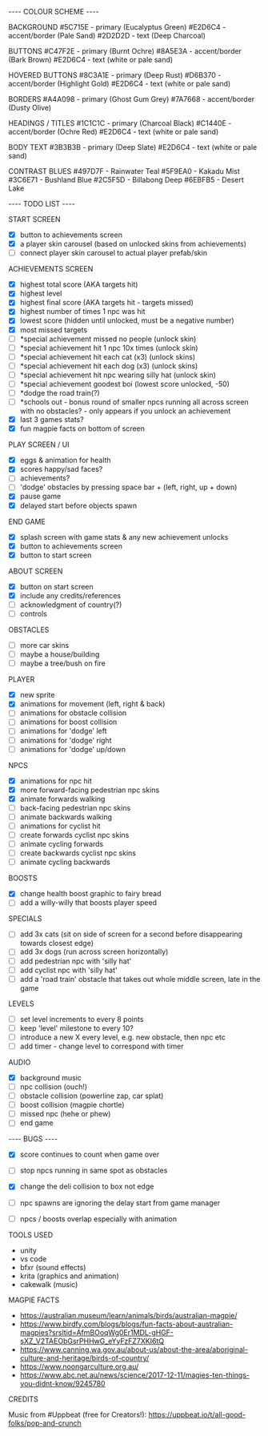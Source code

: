 ---- COLOUR SCHEME  ----  

BACKGROUND
#5C715E - primary (Eucalyptus Green)
#E2D6C4 - accent/border (Pale Sand)
#2D2D2D - text (Deep Charcoal)

BUTTONS
#C47F2E - primary (Burnt Ochre)
#8A5E3A - accent/border (Bark Brown)
#E2D6C4 - text (white or pale sand)

HOVERED BUTTONS
#8C3A1E - primary (Deep Rust)
#D6B370 - accent/border (Highlight Gold)
#E2D6C4 - text (white or pale sand)

BORDERS
#A4A098 - primary (Ghost Gum Grey)
#7A7668 - accent/border (Dusty Olive)

HEADINGS / TITLES
#1C1C1C - primary (Charcoal Black)
#C1440E - accent/border (Ochre Red)
#E2D6C4 - text (white or pale sand)

BODY TEXT
#3B3B3B - primary (Deep Slate)
#E2D6C4 - text (white or pale sand)

CONTRAST BLUES
#497D7F - Rainwater Teal
#5F9EA0 - Kakadu Mist
#3C6E71 - Bushland Blue
#2C5F5D - Billabong Deep
#6EBFB5 - Desert Lake


---- TODO LIST  ----  

START SCREEN
- [X] button to achievements screen
- [X] a player skin carousel (based on unlocked skins from achievements)
- [ ] connect player skin carousel to actual player prefab/skin

ACHIEVEMENTS SCREEN
- [X] highest total score (AKA targets hit)
- [X] highest level
- [X] highest final score (AKA targets hit - targets missed)
- [X] highest number of times 1 npc was hit
- [X] lowest score (hidden until unlocked, must be a negative number)
- [X] most missed targets
- [ ] *special achievement missed no people (unlock skin)
- [ ] *special achievement hit 1 npc 10x times (unlock skin)
- [ ] *special achievement hit each cat (x3) (unlock skins)
- [ ] *special achievement hit each dog (x3) (unlock skins)
- [ ] *special achievement hit npc wearing silly hat (unlock skin)
- [ ] *special achievement goodest boi (lowest score unlocked, -50)
- [ ] *dodge the road train(?)
- [ ] *schools out - bonus round of smaller npcs running all across screen with no obstacles? - only appears if you unlock an achievement
- [X] last 3 games stats?
- [X] fun magpie facts on bottom of screen

PLAY SCREEN / UI
- [X] eggs & animation for health
- [X] scores happy/sad faces?
- [ ] achievements?
- [ ] 'dodge' obstacles by pressing space bar + (left, right, up + down)
- [X] pause game
- [X] delayed start before objects spawn

END GAME
- [X] splash screen with game stats & any new achievement unlocks
- [X] button to achievements screen
- [X] button to start screen

ABOUT SCREEN
- [X] button on start screen
- [X] include any credits/references
- [ ] acknowledgment of country(?)
- [ ] controls

OBSTACLES
- [ ] more car skins
- [ ] maybe a house/building
- [ ] maybe a tree/bush on fire

PLAYER
- [X] new sprite
- [X] animations for movement (left, right & back)
- [ ] animations for obstacle collision
- [ ] animations for boost collision
- [ ] animations for 'dodge' left
- [ ] animations for 'dodge' right
- [ ] animations for 'dodge' up/down

NPCS
- [X] animations for npc hit
- [X] more forward-facing pedestrian npc skins
- [X] animate forwards walking
- [ ] back-facing pedestrian npc skins
- [ ] animate backwards walking
- [ ] animations for cyclist hit
- [ ] create forwards cyclist npc skins
- [ ] animate cycling forwards
- [ ] create backwards cyclist npc skins
- [ ] animate cycling backwards

BOOSTS
- [X] change health boost graphic to fairy bread
- [ ] add a willy-willy that boosts player speed

SPECIALS
- [ ] add 3x cats (sit on side of screen for a second before disappearing towards closest edge)
- [ ] add 3x dogs (run across screen horizontally)
- [ ] add pedestrian npc with 'silly hat'
- [ ] add cyclist npc with 'silly hat'
- [ ] add a 'road train' obstacle that takes out whole middle screen, late in the game

LEVELS
- [ ] set level increments to every 8 points
- [ ] keep 'level' milestone to every 10?
- [ ] introduce a new X every level, e.g. new obstacle, then npc etc
- [ ] add timer - change level to correspond with timer

AUDIO
- [X] background music
- [ ] npc collision (ouch!)
- [ ] obstacle collision (powerline zap, car splat)
- [ ] boost collision (magpie chortle)
- [ ] missed npc (hehe or phew)
- [ ] end game

---- BUGS  ----  
- [X] score continues to count when game over
- [ ] stop npcs running in same spot as obstacles
- [X] change the deli collision to box not edge
- [ ] npc spawns are ignoring the delay start from game manager
- [ ] npcs / boosts overlap especially with animation






TOOLS USED
- unity
- vs code
- bfxr (sound effects)
- krita (graphics and animation)
- cakewalk (music)


MAGPIE FACTS
- https://australian.museum/learn/animals/birds/australian-magpie/
- https://www.birdfy.com/blogs/blogs/fun-facts-about-australian-magpies?srsltid=AfmBOoqWg0Er1MDL-gHGF-sXZ_V2TAEObGsrPHHwG_eYyFzFZ7XKI6tQ
- https://www.canning.wa.gov.au/about-us/about-the-area/aboriginal-culture-and-heritage/birds-of-country/
- https://www.noongarculture.org.au/
- https://www.abc.net.au/news/science/2017-12-11/magies-ten-things-you-didnt-know/9245780


CREDITS

Music from #Uppbeat (free for Creators!):
https://uppbeat.io/t/all-good-folks/pop-and-crunch




